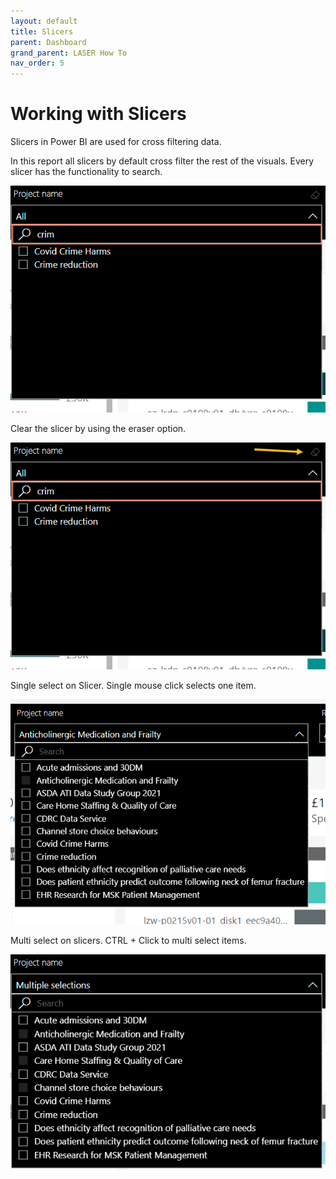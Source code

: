 ```yaml
---
layout: default
title: Slicers
parent: Dashboard
grand_parent: LASER How To
nav_order: 5
---
```


# Working with Slicers

Slicers in Power BI are used for cross filtering data.

In this report all slicers by default cross filter the rest of the visuals. Every slicer has the functionality to search.  

![Slicer Search](../../../images/dashboard/dashboard_slicers_search.png)

Clear the slicer by using the eraser option.  

![Slicer Eraser](../../../images/dashboard/dashboard_slicers_eraser.png)

Single select on Slicer. Single mouse click selects one item.  

![Slicers Single Selection](../../../images/dashboard/dashboard_slicers_single.png)

Multi select on slicers. CTRL + Click to multi select items.  

![Slicers Multiple Selection](../../../images/dashboard/dashboard_slicers_multi.png)
